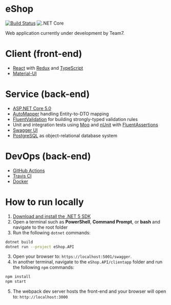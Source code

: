 # eShop

[![Build Status](https://travis-ci.com/evilsquirr3l/eShop.svg?branch=master)](https://travis-ci.com/evilsquirr3l/eShop) ![.NET Core](https://github.com/evilsquirr3l/eShop/workflows/.NET%20Core/badge.svg?branch=master)

Web application currently under development by Team7.

# Client (front-end)

- [React](https://reactjs.org/docs/getting-started.html) with [Redux](https://redux.js.org/introduction/getting-started) and [TypeScript](https://www.typescriptlang.org/docs)
- [Material-UI](https://material-ui.com/)

# Service (back-end)

- [ASP.NET Core 5.0](https://docs.microsoft.com/en-us/aspnet/core/introduction-to-aspnet-core?view=aspnetcore-5.0)
- [AutoMapper](https://github.com/AutoMapper/AutoMapper) handling Entity-to-DTO mapping
- [FluentValidation](https://fluentvalidation.net/) for building strongly-typed validation rules
- Unit and integration tests using [Moq](https://github.com/moq/moq4) and [nUnit](https://nunit.org/) with [FluentAssertions](https://fluentassertions.com/)
- [Swagger UI](https://github.com/swagger-api/swagger-ui)
- [PostgreSQL](https://www.postgresql.org/) as object-relational database system

# DevOps (back-end)

- [GitHub Actions](https://docs.github.com/en/actions/learn-github-actions)
- [Travis CI](https://travis-ci.org/)
- [Docker](https://www.docker.com/)

# How to run locally

1. [Download and install the .NET 5 SDK](https://dotnet.microsoft.com/download)
2. Open a terminal such as **PowerShell**, **Command Prompt**, or **bash** and navigate to the root folder
3. Run the following `dotnet` commands:
```sh
dotnet build
dotnet run --project eShop.API
```
3. Open your browser to: `https://localhost:5001/swagger`.
4. In another terminal, navigate to the `eShop.API/clientapp` folder and run the following `npm` commands:
```sh
npm install
npm start
```
5. The webpack dev server hosts the front-end and your browser will open to: `http://localhost:3000`